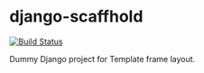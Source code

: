 # django-scaffhold

[![Build Status](https://travis-ci.org/Czerny-F/django-scaffold.svg?branch=master)](https://travis-ci.org/Czerny-F/django-scaffold)


Dummy Django project for Template frame layout.
